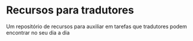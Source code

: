 # Recursos para tradutores
Um repositório de recursos para auxiliar em tarefas que tradutores podem encontrar no seu dia a dia
